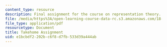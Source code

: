 ```yaml
---
content_type: resource
description: Final assignment for the course on representation theory.
file: /media/https%3A/open-learning-course-data-rc.s3.amazonaws.com/18-712-introduction-to-representation-theory-fall-2010/e1bcbdf2202bc6f8d7fb533d39a444ab_MIT18_712F10_712tk.pdf
file_type: application/pdf
resourcetype: Document
title: Takehome Assignment
uid: e1bcbdf2-202b-c6f8-d7fb-533d39a444ab
---
```

